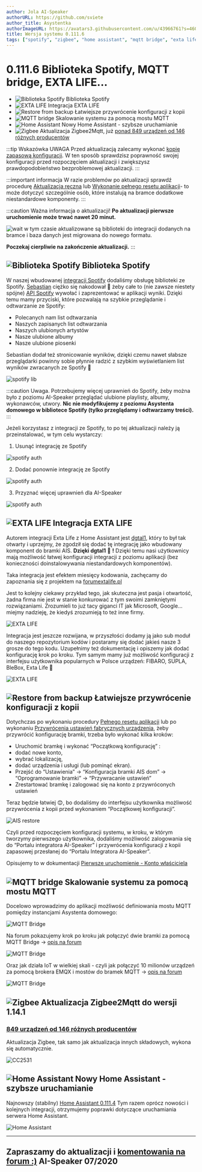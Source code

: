 ```yaml
---
author: Jola AI-Speaker
authorURL: https://github.com/sviete
author_title: Asystentka
authorImageURL: https://avatars3.githubusercontent.com/u/43966761?s=460&v=4
title: Wersja systemu 0.111.6
tags: ["spotify", "zigbee", "home assistant", "mqtt bridge", "exta life"]
---
```


# 0.111.6 Biblioteka Spotify, MQTT bridge, EXTA LIFE...

- ![Biblioteka Spotify](/img/en/blog/202007/spoify_icon.png) Biblioteka Spotify
- ![EXTA LIFE](/img/en/blog/202007/exta_life.png) Integracja EXTA LIFE
- ![Restore from backup](/img/en/blog/202007/system_restore.png) Łatwiejsze przywrócenie konfiguracji z kopii
- ![MQTT bridge](/img/en/blog/202007/mqtt_bridge.png) Skalowanie systemu za pomocą mostu MQTT
- ![Home Assistant](/img/en/blog/202007/hass.png) Nowy Home Assistant - szybsze uruchamianie
- ![Zigbee](/img/en/blog/202007/zigbee.png) Aktualizacja Zigbee2Mqtt, już [ponad 849 urządzeń od 146 różnych producentów](https://www.zigbee2mqtt.io/information/supported_devices.html)




<!--truncate-->

:::tip Wskazówka
UWAGA Przed aktualizacją zalecamy wykonać [kopię zapasową konfiguracji](/docs/ais_bramka_configuration_software#kopia-zapasowa-konfiguracji). W ten sposób sprawdzisz poprawność swojej konfiguracji przed rozpoczęciem aktualizacji i zwiększysz prawdopodobieństwo bezproblemowej aktualizacji.
:::

:::important informacja
W razie problemów po aktualizacji sprawdź procedurę [Aktualizacja ręczna](/docs/ais_bramka_update_manual) lub [Wykonanie pełnego resetu aplikacji](/docs/ais_bramka_reset_ais_step_by_step)- to może dotyczyć szczególnie osób, które instalują na bramce dodatkowe niestandardowe komponenty.
:::

:::caution Ważna informacja o aktualizacji!
 **Po aktualizacji pierwsze uruchomienie może trwać nawet 20 minut.**

 ![wait](/img/en/blog/202007/wait.png) w tym czasie aktualizowane są biblioteki do integracji dodanych na bramce i baza danych jest migrowana do nowego formatu.

 **Poczekaj cierpliwie na zakończenie aktualizacji.**
:::



## ![Biblioteka Spotify](/img/en/blog/202007/spoify_icon.png) Biblioteka Spotify

W naszej wbudowanej [integracji Spotify](/docs/ais_app_spotify) dodaliśmy obsługę biblioteki ze Spotify. [Sebastian](https://github.com/sgrzys) ciężko się nakodował 🥵 żeby całe to (nie zawsze niestety spójne) [API Spotify](https://developer.spotify.com/documentation/web-api/) wywołać i zaprezentować w aplikacji wyniki. Dzięki temu mamy przyciski, które pozwalają na szybkie przeglądanie i odtwarzanie ze Spotify:
- Polecanych nam list odtwarzania
- Naszych zapisanych list odtwarzania
- Naszych ulubionych artystów
- Nasze ulubione albumy
- Nasze ulubione piosenki

Sebastian dodał też stronicowanie wyników, dzięki czemu nawet słabsze przeglądarki powinny sobie płynnie radzić z szybkim wyświetlaniem list wyników zwracanych ze Spotify 🥳

![spotify lib](/img/en/blog/202007/spotify_lib.png)

:::caution Uwaga.
 Potrzebujemy więcej uprawnień do Spotify, żeby można było z poziomu AI-Speaker przeglądać ulubione playlisty, albumy, wykonawców, utwory.
 **Nic nie modyfikujemy z poziomu Asystenta domowego w bibliotece Spotify (tylko przeglądamy i odtwarzamy treści).**
:::

Jeżeli korzystasz z integracji ze Spotify, to po tej aktualizacji należy ją przeinstalować, w tym celu wystarczy:

1. Usunąć integrację ze Spotify

![spotify auth](/img/en/blog/202007/spotify_auth_1.png)

2. Dodać ponownie integrację ze Spotify

![spotify auth](/img/en/blog/202007/spotify_auth_2.png)


3. Przyznać więcej uprawnień dla AI-Speaker

![spotify auth](/img/en/blog/202007/spotify_auth_3.png)


## ![EXTA LIFE](/img/en/blog/202007/exta_life.png) Integracja EXTA LIFE

Autorem integracji Exta Life z Home Assistant jest [dgtal1](https://github.com/dgtal1), który to był tak otwarty i uprzejmy, że zgodził się dodać tę integrację jako wbudowany komponent do bramki AIS. **Dzięki dgtal1** 🥰 **!**
Dzięki temu nasi użytkownicy mają możliwość łatwej konfiguracji integracji z poziomu aplikacji (bez konieczności doinstalowywania niestandardowych komponentów).

Taka integracja jest efektem miesięcy kodowania, zachęcamy do zapoznania się z projektem na [forumextalife.pl](https://www.forumextalife.pl/index.php/topic,311.0.html)

Jest to kolejny ciekawy przykład tego, jak skuteczna jest pasja i otwartość, żadna firma nie jest w stanie konkurować z tym swoimi zamkniętymi rozwiązaniami.
Zrozumieli to już tacy giganci IT jak Microsoft, Google... miejmy nadzieję, że kiedyś zrozumieją to też inne firmy.

![EXTA LIFE](/img/en/frontend/extalife_1.png)

Integracja jest jeszcze rozwijana, w przyszłości dodamy ją jako sub moduł do naszego repozytorium kodów i postaramy się dodać jakieś nasze 3 grosze do tego kodu.
Uzupełnimy też dokumentację i opiszemy jak dodać konfigurację krok po kroku.
Tym samym mamy już możliwość konfiguracji z interfejsu użytkownika popularnych w Polsce urządzeń: FIBARO, SUPLA, BleBox, Exta Life 🥳

![EXTA LIFE](/img/en/frontend/extalife_2.png)


## ![Restore from backup](/img/en/blog/202007/system_restore.png) Łatwiejsze przywrócenie konfiguracji z kopii

Dotychczas po wykonaniu procedury [Pełnego resetu aplikacji](/docs/ais_bramka_reset_ais_step_by_step) lub po wykonaniu [Przywrócenia ustawień fabrycznych urządzenia](/docs/ais_bramka_reset_index), żeby przywrócić konfigurację bramki, trzeba było wykonać kilka kroków:

- Uruchomić bramkę i wykonać “Początkową konfigurację” :
- dodać nowe konto,
- wybrać lokalizację,
- dodać urządzenia i usługi (lub pominąć ekran).
- Przejść do “Ustawienia” -> “Konfiguracja bramki AIS dom” -> “Oprogramowanie bramki” -> “Przywracanie ustawień”
- Zrestartować bramkę i zalogować się na konto z przywróconych ustawień

Teraz będzie łatwiej 😊, bo dodaliśmy do interfejsu użytkownika możliwość przywrócenia z kopii przed wykonaniem “Początkowej konfiguracji”.

![AIS restore](/img/en/blog/202007/ais_restore.png)

Czyli przed rozpoczęciem konfiguracji systemu, w kroku, w którym tworzymy pierwszego użytkownika, dodaliśmy możliwość zalogowania się do “Portalu integratora AI-Speaker” i przywrócenia konfiguracji z kopii zapasowej przesłanej do “Portalu Integratora AI-Speaker”.

Opisujemy to w dokumentacji [Pierwsze uruchomienie - Konto właściciela](/docs/ais_bramka_first_run_step_account)


## ![MQTT bridge](/img/en/blog/202007/mqtt_bridge.png) Skalowanie systemu za pomocą mostu MQTT

Docelowo wprowadzimy do aplikacji możliwość definiowania mostu MQTT pomiędzy instancjami Asystenta domowego:

![MQTT Bridge](/img/en/blog/202007/mosquitto_mqtt_bridg2.png)


Na forum pokazujemy krok po kroku jak połączyć dwie bramki za pomocą MQTT Bridge -> [opis na forum](https://ai-speaker.discourse.group/t/skalowanie-systemu-do-sterowania-automatyka-domowa-most-mqtt-pomiedzy-bramkami/537)

![MQTT Bridge](/img/en/blog/202007/mosquitto_mqtt_bridg.png)

Oraz jak działa IoT w wielkiej skali - czyli jak połączyć 10 milionów urządzeń za pomocą brokera EMQX i mostów do bramek MQTT -> [opis na forum](https://ai-speaker.discourse.group/t/10-milionow-urzadzen-skalowanie-systemu-do-sterowania-automatyka-domowa/538)

![MQTT Bridge](/img/en/blog/202007/emqx_mqtt_bridge.jpeg)


## ![Zigbee](/img/en/blog/202004/honeybee.png) Aktualizacja Zigbee2Mqtt do wersji 1.14.1

### [849 urządzeń od 146 różnych producentów](https://www.zigbee2mqtt.io/information/supported_devices.html)


Aktualizacja Zigbee, tak samo jak aktualizacja innych składowych, wykona się automatycznie.

![CC2531](/img/en/iot/CC2531_Zigbee2MQTT_USB.jpg)


## ![Home Assistant](/img/en/blog/202007/hass.png) Nowy Home Assistant - szybsze uruchamianie


Najnowszy (stabilny) [Home Assistant 0.111.4](https://www.home-assistant.io/blog/2020/06/10/release-111/)
Tym razem oprócz nowości i kolejnych integracji, otrzymujemy poprawki dotyczące uruchamiania serwera Home Assistant.

![Home Assistant](/img/en/blog/202007/ha.png)



----
Zapraszamy do aktualizacji i [komentowania na forum :)](https://ai-speaker.discourse.group/)
AI-Speaker 07/2020
----
